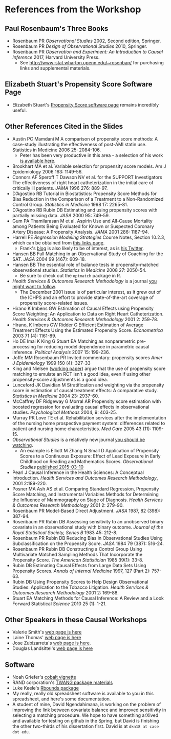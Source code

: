# References from the Workshop

## Paul Rosenbaum's Three Books

- Rosenbaum PR *Observational Studies* 2002, Second edition, Springer.
- Rosenbaum PR *Design of Observational Studies* 2010, Springer.
- Rosenbaum PR *Observation and Experiment: An Introduction to Causal Inference* 2017, Harvard University Press.
    - See http://www-stat.wharton.upenn.edu/~rosenbap/ for purchasing links and supplemental materials.

## Elizabeth Stuart's Propensity Score Software Page

- Elizabeth Stuart's [Propensity Score software page](http://www.biostat.jhsph.edu/~estuart/propensityscoresoftware.html) remains incredibly useful.

## Other References Cited in the Slides

- Austin PC Mamdani M A comparison of propensity score methods: A case-study illustrating the effectiveness of post-AMI statin use. Statistics in Medicine 2006 25: 2084-106.
    - Peter has been very productive in this area - a selection of his work [is available here](https://works.bepress.com/peter_austin/).
- Brookhart MA et al. Variable selection for propensity score models. Am J Epidemiology 2006 163: 1149-56.
- Connors AF Speroff T Dawson NV et al. for the SUPPORT Investigators The effectiveness of right heart catheterization in the initial care of critically ill patients. *JAMA* 1996 276: 889-97.
- D’Agostino RB Tutorial in Biostatistics: Propensity Score Methods for Bias Reduction in the Comparison of a Treatment to a Non-Randomized Control Group. *Statistics in Medicine* 1998 17: 2265-81.
- D’Agostino RB Rubin DB Estimating and using propensity scores with partially missing data. *JASA* 2000 95: 749-59.
- Gum PA Thamilarasan M et al. Aspirin Use and All-Cause Mortality among Patients Being Evaluated for Known or Suspected Coronary Artery Disease: A Propensity Analysis. *JAMA* 2001 286: 1187-94.
- Harrell FE *Regression Modeling Strategies* Course Notes, Section 10.2.3, which can be obtained from [this links page](http://www.fharrell.com/p/blog-page.html). 
    - Frank's [blog](http://www.fharrell.com/) is also likely to be of interest, as is [his Twitter](https://twitter.com/f2harrell).
- Hansen BB Full Matching in an Observational Study of Coaching for the SAT. *JASA* 2004 99 (467): 609-18.
- Hansen BB The essential role of balance tests in propensity-matched observational studies. *Statistics in Medicine* 2008 27: 2050-54.
    - Be sure to check out the `optmatch` package in R.
- *Health Services & Outcomes Research Methodology* is a journal [you might want to follow](https://link.springer.com/journal/volumesAndIssues/10742). 
    - The December 2001 issue is of particular interest, as it grew out of the ICHPS and an effort to provide state-of-the-art coverage of propensity score-related issues.
- Hirano K Imbens GW Estimation of Causal Effects using Propensity Score Weighting: An Application to Data on Right Heart Catheterization. *Health Services & Outcomes Research Methodology* 2001 2: 259-78.
- Hirano, K Imbens GW Ridder G Efficient Estimation of Average Treatment Effects Using the Estimated Propensity Score. *Econometrica* 2003 71 (4): 1161-89.
- Ho DE Imai K King G Stuart EA Matching as nonparametric pre-processing for reducing model dependence in parametric causal inference. *Political Analysis* 2007 15: 199-236.
- Joffe MM Rosenbaum PR Invited commentary: propensity scores *Amer J Epidemiology* 1999 150 (4): 327-33
- King and Nielsen ([working paper](https://gking.harvard.edu/publications/why-propensity-scores-should-not-be-used-formatching)) argue that the use of propensity score matching to emulate an RCT isn't a good idea, even if using other propensity-score adjustments is a good idea.
- Lunceford JK Davidian M Stratification and weighting via the propensity score in estimation of causal treatment effects: A comparative study. *Statistics in Medicine* 2004 23: 2937-60.
- McCaffrey DF Ridgeway G Morral AR Propensity score estimation with boosted regression for evaluating causal effects in observational studies. *Psychological Methods* 2004, 9: 403-25.
- Murray PK Love TE et al. Rehabilitation services after the implementation of the nursing home prospective payment system: differences related to patient and nursing home characteristics. *Med Care* 2005 43 (11): 1109-15.  
- *Observational Studies* is a relatively new journal [you should be watching](https://obsstudies.org/).
    - An example is Elliott M Zhang N Small D Application of Propensity Scores to a Continuous Exposure: Effect of Lead Exposure in Early Childhood on Reading and Mathematics Scores. *Observational Studies* [published 2015-03-10](http://obsstudies.org/journal.php?id=20)
- Pearl J Causal Inference in the Health Sciences: A Conceptual Introduction. *Health Services and Outcomes Research Methodology*, 2001 2:189-220.
- Posner MA Ash AS et al. Comparing Standard Regression, Propensity Score Matching, and Instrumental Variables Methods for Determining the Influence of Mammography on Stage of Diagnosis. *Health Services & Outcomes Research Methodology* 2001 2: 279-90.
- Rosenbaum PR Model-Based Direct Adjustment. *JASA* 1987, 82 (398): 387-94.
- Rosenbaum PR Rubin DB Assessing sensitivity to an unobserved binary covariate in an observational study with binary outcome. *Journal of the Royal Statistical Society, Series B* 1983 45: 212-8.
- Rosenbaum PR Rubin DB Reducing Bias in Observational Studies Using Subclassification on the Propensity Score. *JASA* 1984 79 (387): 516-24.
- Rosenbaum PR Rubin DB Constructing a Control Group Using Multivariate Matched Sampling Methods That Incorporate the Propensity Score. *The American Statistician* 1985 39(1): 33-8.
- Rubin DB Estimating Causal Effects from Large Data Sets Using Propensity Scores. *Annals of Internal Medicine* 1997, 127 (Part 2): 757-63.
- Rubin DB Using Propensity Scores to Help Design Observational Studies: Application to the Tobacco Litigation. *Health Services & Outcomes Research Methodology* 2001 2: 169-88.
- Stuart EA Matching Methods for Causal Inference: A Review and a Look Forward Statistical *Science* 2010 25 (1): 1-21.

## Other Speakers in these Causal Workshops

- Valerie Smith's [web page is here](https://medicine.duke.edu/faculty/valerie-smith)
- Laine Thomas' [web page is here](https://scholars.duke.edu/display/per1980182)
- Jose Zubizarreta's [web page is here](http://jrzubizarreta.com/).
- Douglas Landsittel's [web page is here](http://www.dbmi.pitt.edu/node/52371)

## Software

- Noah Griefer's [cobalt vignette](https://cran.r-project.org/web/packages/cobalt/vignettes/cobalt_basic_use.html)
- RAND corporation's [TWANG package materials](https://cran.r-project.org/web/packages/twang/index.html)
- Luke Keele's [Rbounds package](http://www.personal.psu.edu/ljk20/rbounds.html)
- My really, really old spreadsheet software is available to you in this spreadsheet, and here's some documentation.
- A student of mine, David Ngendahimana, is working on the problem of improving the link between covariate balance and improved sensitivity in selecting a matching procedure. We hope to have something arXived and available for testing on github in the Spring, but David is finishing the other two-thirds of his dissertation first. David is at `dkn18 at case dot edu`.

